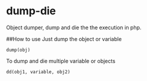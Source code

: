 # dump-die
Object dumper, dump and die the the execution in php.

##How to use
Just dump the object or variable

`dump(obj)`

To dump and die multiple variable or objects

`dd(obj1, variable, obj2)`
